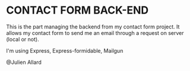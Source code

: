 # CONTACT FORM BACK-END

This is the part managing the backend from my contact form project.
It allows my contact form to send me an email through a request on server (local or not).

I'm using Express, Express-formidable, Mailgun

@Julien Allard
